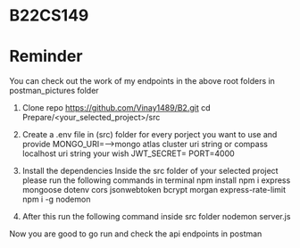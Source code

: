 # B22CS149

# Reminder

You can check out the work of my endpoints in the above root folders in postman_pictures folder

1) Clone repo
https://github.com/Vinay1489/B2.git
cd Prepare/<your_selected_project>/src


2) Create a .env file in (src) folder for every porject you want to use and provide
MONGO_URI=<your-mongodb-url>-->mongo atlas cluster uri string or compass localhost uri string your wish
JWT_SECRET=<your-secret-key>
PORT=4000

3) Install the dependencies
   Inside the src folder of your selected project please run the following commands in terminal
   npm install
   npm i express mongoose dotenv cors jsonwebtoken  bcrypt  morgan express-rate-limit
   npm i -g nodemon

4) After this run the following command inside src folder
   nodemon server.js

Now you are good to go run and check the api endpoints in postman 




